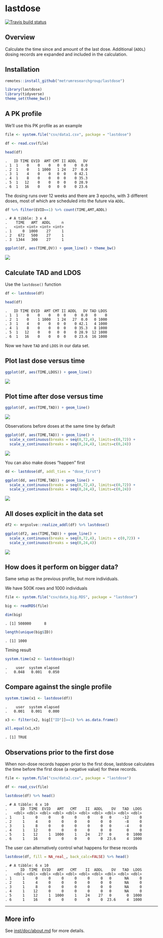 
# lastdose

<!-- badges: start -->

[![Travis build
status](https://travis-ci.org/metrumresearchgroup/lastdose.svg?branch=master)](https://travis-ci.org/metrumresearchgroup/lastdose)
<!-- badges: end -->

## Overview

Calculate the time since and amount of the last dose. Additional
(`ADDL`) dosing records are expanded and included in the calculation.

## Installation

``` r
remotes::install_github("metrumresearchgroup/lastdose")
```

``` r
library(lastdose)
library(tidyverse)
theme_set(theme_bw())
```

## A PK profile

We’ll use this PK profile as an example

``` r
file <- system.file("csv/data1.csv", package = "lastdose")

df <- read.csv(file) 

head(df)
```

    .   ID TIME EVID  AMT CMT II ADDL   DV
    . 1  1    0    0    0   0  0    0  0.0
    . 2  1    0    1 1000   1 24   27  0.0
    . 3  1    4    0    0   0  0    0 42.1
    . 4  1    8    0    0   0  0    0 35.3
    . 5  1   12    0    0   0  0    0 28.9
    . 6  1   16    0    0   0  0    0 23.6

The dosing runs over 12 weeks and there are 3 epochs, with 3 different
doses, most of which are scheduled into the future via `ADDL`.

``` r
df %>% filter(EVID==1) %>% count(TIME,AMT,ADDL)
```

    . # A tibble: 3 x 4
    .    TIME   AMT  ADDL     n
    .   <int> <int> <int> <int>
    . 1     0  1000    27     1
    . 2   672   500    27     1
    . 3  1344   300    27     1

``` r
ggplot(df, aes(TIME,DV)) + geom_line() + theme_bw()
```

![](man/figures/readme-unnamed-chunk-5-1.png)<!-- -->

## Calculate TAD and LDOS

Use the `lastdose()` function

``` r
df <- lastdose(df)

head(df)
```

    .   ID TIME EVID  AMT CMT II ADDL   DV TAD LDOS
    . 1  1    0    0    0   0  0    0  0.0   0    0
    . 2  1    0    1 1000   1 24   27  0.0   0 1000
    . 3  1    4    0    0   0  0    0 42.1   4 1000
    . 4  1    8    0    0   0  0    0 35.3   8 1000
    . 5  1   12    0    0   0  0    0 28.9  12 1000
    . 6  1   16    0    0   0  0    0 23.6  16 1000

Now we have `TAD` and `LDOS` in our data set.

## Plot last dose versus time

``` r
ggplot(df, aes(TIME,LDOS)) + geom_line()
```

![](man/figures/readme-unnamed-chunk-7-1.png)<!-- -->

## Plot time after dose versus time

``` r
ggplot(df, aes(TIME,TAD)) + geom_line()
```

![](man/figures/readme-unnamed-chunk-8-1.png)<!-- -->

Observations before doses at the same time by default

``` r
ggplot(df, aes(TIME,TAD)) + geom_line() + 
  scale_x_continuous(breaks = seq(0,72,4), limits=c(0,72)) + 
  scale_y_continuous(breaks = seq(0,24,4), limits=c(0,24)) 
```

![](man/figures/readme-unnamed-chunk-9-1.png)<!-- -->

You can also make doses “happen” first

``` r
dd <- lastdose(df, addl_ties = "dose_first")

ggplot(dd, aes(TIME,TAD)) + geom_line() + 
  scale_x_continuous(breaks = seq(0,72,4), limits=c(0,72)) + 
  scale_y_continuous(breaks = seq(0,24,4), limits=c(0,24)) 
```

![](man/figures/readme-unnamed-chunk-10-1.png)<!-- -->

## All doses explicit in the data set

``` r
df2 <- mrgsolve::realize_addl(df) %>% lastdose()

ggplot(df2, aes(TIME,TAD)) + geom_line() + 
  scale_x_continuous(breaks = seq(0,72,4), limits = c(0,72)) + 
  scale_y_continuous(breaks = seq(0,24,4))
```

![](man/figures/readme-unnamed-chunk-11-1.png)<!-- -->

## How does it perform on bigger data?

Same setup as the previous profile, but more individuals.

We have 500K rows and 1000 individuals

``` r
file <- system.file("csv/data_big.RDS", package = "lastdose")

big <- readRDS(file)

dim(big)
```

    . [1] 508000      8

``` r
length(unique(big$ID))
```

    . [1] 1000

Timing result

``` r
system.time(x2 <- lastdose(big))
```

    .    user  system elapsed 
    .   0.048   0.001   0.050

## Compare against the single profile

``` r
system.time(x1 <- lastdose(df))
```

    .    user  system elapsed 
    .   0.001   0.001   0.000

``` r
x3 <- filter(x2, big[["ID"]]==1) %>% as.data.frame()

all.equal(x1,x3)
```

    . [1] TRUE

## Observations prior to the first dose

When non-dose records happen prior to the first dose, lastdose
calculates the time before the first dose (a negative value) for these
records.

``` r
file <- system.file("csv/data2.csv", package = "lastdose")

df <- read_csv(file)

lastdose(df) %>% head()
```

    . # A tibble: 6 x 10
    .      ID  TIME  EVID   AMT   CMT    II  ADDL    DV   TAD  LDOS
    .   <dbl> <dbl> <dbl> <dbl> <dbl> <dbl> <dbl> <dbl> <dbl> <dbl>
    . 1     1     0     0     0     0     0     0   0     -12     0
    . 2     1     4     0     0     0     0     0   0      -8     0
    . 3     1     8     0     0     0     0     0   0      -4     0
    . 4     1    12     0     0     0     0     0   0       0     0
    . 5     1    12     1  1000     1    24    27   0       0  1000
    . 6     1    16     0     0     0     0     0  23.6     4  1000

The user can alternatively control what happens for these records

``` r
lastdose(df, fill = NA_real_, back_calc=FALSE) %>% head()
```

    . # A tibble: 6 x 10
    .      ID  TIME  EVID   AMT   CMT    II  ADDL    DV   TAD  LDOS
    .   <dbl> <dbl> <dbl> <dbl> <dbl> <dbl> <dbl> <dbl> <dbl> <dbl>
    . 1     1     0     0     0     0     0     0   0      NA     0
    . 2     1     4     0     0     0     0     0   0      NA     0
    . 3     1     8     0     0     0     0     0   0      NA     0
    . 4     1    12     0     0     0     0     0   0      NA     0
    . 5     1    12     1  1000     1    24    27   0       0  1000
    . 6     1    16     0     0     0     0     0  23.6     4  1000

<hr>

## More info

See
[inst/doc/about.md](https://github.com/metrumresearchgroup/lastdose/blob/master/inst/doc/about.md)
for more details.
